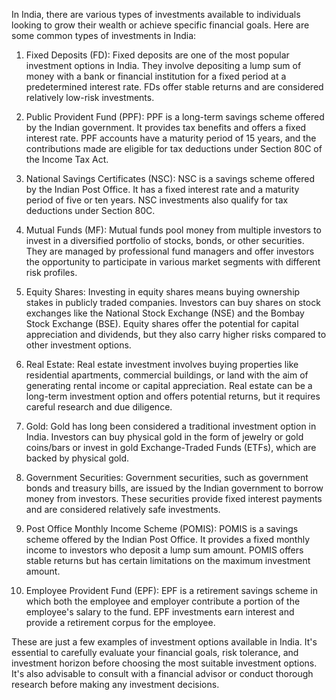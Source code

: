 In India, there are various types of investments available to individuals looking to grow their wealth or achieve specific financial goals. Here are some common types of investments in India:

1. Fixed Deposits (FD): Fixed deposits are one of the most popular investment options in India. They involve depositing a lump sum of money with a bank or financial institution for a fixed period at a predetermined interest rate. FDs offer stable returns and are considered relatively low-risk investments.

2. Public Provident Fund (PPF): PPF is a long-term savings scheme offered by the Indian government. It provides tax benefits and offers a fixed interest rate. PPF accounts have a maturity period of 15 years, and the contributions made are eligible for tax deductions under Section 80C of the Income Tax Act.

3. National Savings Certificates (NSC): NSC is a savings scheme offered by the Indian Post Office. It has a fixed interest rate and a maturity period of five or ten years. NSC investments also qualify for tax deductions under Section 80C.

4. Mutual Funds (MF): Mutual funds pool money from multiple investors to invest in a diversified portfolio of stocks, bonds, or other securities. They are managed by professional fund managers and offer investors the opportunity to participate in various market segments with different risk profiles.

5. Equity Shares: Investing in equity shares means buying ownership stakes in publicly traded companies. Investors can buy shares on stock exchanges like the National Stock Exchange (NSE) and the Bombay Stock Exchange (BSE). Equity shares offer the potential for capital appreciation and dividends, but they also carry higher risks compared to other investment options.

6. Real Estate: Real estate investment involves buying properties like residential apartments, commercial buildings, or land with the aim of generating rental income or capital appreciation. Real estate can be a long-term investment option and offers potential returns, but it requires careful research and due diligence.

7. Gold: Gold has long been considered a traditional investment option in India. Investors can buy physical gold in the form of jewelry or gold coins/bars or invest in gold Exchange-Traded Funds (ETFs), which are backed by physical gold.

8. Government Securities: Government securities, such as government bonds and treasury bills, are issued by the Indian government to borrow money from investors. These securities provide fixed interest payments and are considered relatively safe investments.

9. Post Office Monthly Income Scheme (POMIS): POMIS is a savings scheme offered by the Indian Post Office. It provides a fixed monthly income to investors who deposit a lump sum amount. POMIS offers stable returns but has certain limitations on the maximum investment amount.

10. Employee Provident Fund (EPF): EPF is a retirement savings scheme in which both the employee and employer contribute a portion of the employee's salary to the fund. EPF investments earn interest and provide a retirement corpus for the employee.

These are just a few examples of investment options available in India. It's essential to carefully evaluate your financial goals, risk tolerance, and investment horizon before choosing the most suitable investment options. It's also advisable to consult with a financial advisor or conduct thorough research before making any investment decisions.